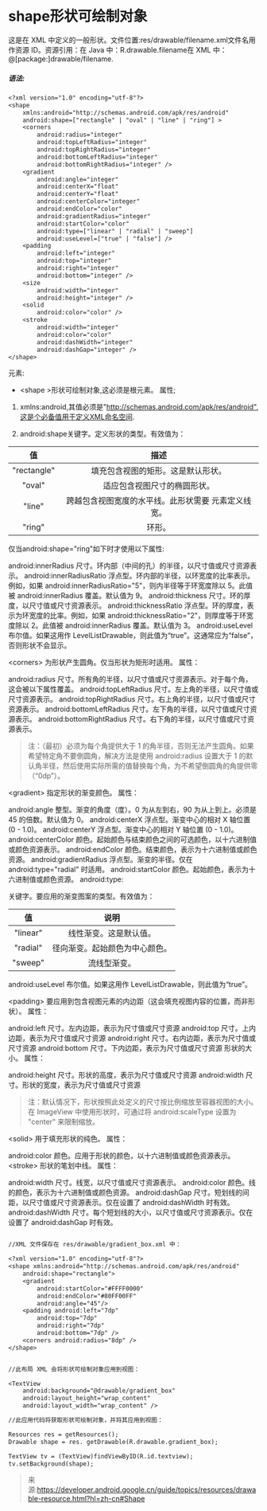 # shape形状可绘制对象   

这是在 XML 中定义的一般形状。文件位置:res/drawable/filename.xml文件名用作资源 ID。资源引用：在 Java 中：R.drawable.filename在 XML 中：@[package:]drawable/filename.
##### 语法:

```txt
<?xml version="1.0" encoding="utf-8"?>
<shape
    xmlns:android="http://schemas.android.com/apk/res/android"
    android:shape=["rectangle" | "oval" | "line" | "ring"] >
    <corners
        android:radius="integer"
        android:topLeftRadius="integer"
        android:topRightRadius="integer"
        android:bottomLeftRadius="integer"
        android:bottomRightRadius="integer" />
    <gradient
        android:angle="integer"
        android:centerX="float"
        android:centerY="float"
        android:centerColor="integer"
        android:endColor="color"
        android:gradientRadius="integer"
        android:startColor="color"
        android:type=["linear" | "radial" | "sweep"]
        android:useLevel=["true" | "false"] />
    <padding
        android:left="integer"
        android:top="integer"
        android:right="integer"
        android:bottom="integer" />
    <size
        android:width="integer"
        android:height="integer" />
    <solid
        android:color="color" />
    <stroke
        android:width="integer"
        android:color="color"
        android:dashWidth="integer"
        android:dashGap="integer" />
</shape>

```

元素:

*   &lt;shape &gt;形状可绘制对象,这必须是根元素。
属性;
1.  xmlns:android,其值必须是"http://schemas.android.com/apk/res/android",这是个必备值用于定义XML命名空间.

2.  android:shape关键字。定义形状的类型。有效值为：

|值	      |描述   |
|:----:|:-----:|
|"rectangle"|填充包含视图的矩形。这是默认形状。|
|"oval"|适应包含视图尺寸的椭圆形状。|
|"line"|跨越包含视图宽度的水平线。此形状需要 <stroke> 元素定义线宽。|
|"ring"|环形。|

仅当android:shape="ring"如下时才使用以下属性:

android:innerRadius
尺寸。环内部（中间的孔）的半径，以尺寸值或尺寸资源表示。
android:innerRadiusRatio
浮点型。环内部的半径，以环宽度的比率表示。例如，如果 android:innerRadiusRatio="5"，则内半径等于环宽度除以 5。此值被 android:innerRadius 覆盖。默认值为 9。
android:thickness
尺寸。环的厚度，以尺寸值或尺寸资源表示。
android:thicknessRatio
浮点型。环的厚度，表示为环宽度的比率。例如，如果 android:thicknessRatio="2"，则厚度等于环宽度除以 2。此值被 android:innerRadius 覆盖。默认值为 3。
android:useLevel
布尔值。如果这用作 LevelListDrawable，则此值为“true”。这通常应为“false”，否则形状不会显示。


&lt;corners&gt;
为形状产生圆角。仅当形状为矩形时适用。
属性：

android:radius
尺寸。所有角的半径，以尺寸值或尺寸资源表示。对于每个角，这会被以下属性覆盖。
android:topLeftRadius
尺寸。左上角的半径，以尺寸值或尺寸资源表示。
android:topRightRadius
尺寸。右上角的半径，以尺寸值或尺寸资源表示。
android:bottomLeftRadius
尺寸。左下角的半径，以尺寸值或尺寸资源表示。
android:bottomRightRadius
尺寸。右下角的半径，以尺寸值或尺寸资源表示。


>注：（最初）必须为每个角提供大于 1 的角半径，否则无法产生圆角。如果希望特定角不要倒圆角，解决方法是使用 android:radius 设置大于 1 的默认角半径，然后使用实际所需的值替换每个角，为不希望倒圆角的角提供零（“0dp”）。

&lt;gradient&gt;
指定形状的渐变颜色。
属性：

android:angle
整型。渐变的角度（度）。0 为从左到右，90 为从上到上。必须是 45 的倍数。默认值为 0。
android:centerX
浮点型。渐变中心的相对 X 轴位置 (0 - 1.0)。
android:centerY
浮点型。渐变中心的相对 Y 轴位置 (0 - 1.0)。
android:centerColor
颜色。起始颜色与结束颜色之间的可选颜色，以十六进制值或颜色资源表示。
android:endColor
颜色。结束颜色，表示为十六进制值或颜色资源。
android:gradientRadius
浮点型。渐变的半径。仅在 android:type="radial" 时适用。
android:startColor
颜色。起始颜色，表示为十六进制值或颜色资源。
android:type:

关键字。要应用的渐变图案的类型。有效值为：

|值	|说明|
|:----:|:-----:|
|"linear"	|线性渐变。这是默认值。|
|"radial"	|径向渐变。起始颜色为中心颜色。|
|"sweep"	|流线型渐变。|

android:useLevel
布尔值。如果这用作 LevelListDrawable，则此值为“true”。

&lt;padding&gt;
要应用到包含视图元素的内边距（这会填充视图内容的位置，而非形状）。
属性：

android:left
尺寸。左内边距，表示为尺寸值或尺寸资源
android:top
尺寸。上内边距，表示为尺寸值或尺寸资源
android:right
尺寸。右内边距，表示为尺寸值或尺寸资源
android:bottom
尺寸。下内边距，表示为尺寸值或尺寸资源
<size>
形状的大小。
属性：

android:height
尺寸。形状的高度，表示为尺寸值或尺寸资源
android:width
尺寸。形状的宽度，表示为尺寸值或尺寸资源

>注：默认情况下，形状按照此处定义的尺寸按比例缩放至容器视图的大小。在 ImageView 中使用形状时，可通过将 android:scaleType 设置为 "center" 来限制缩放。

&lt;solid&gt;
用于填充形状的纯色。
属性：

android:color
颜色。应用于形状的颜色，以十六进制值或颜色资源表示。
&lt;stroke&gt;
形状的笔划中线。
属性：

android:width
尺寸。线宽，以尺寸值或尺寸资源表示。
android:color
颜色。线的颜色，表示为十六进制值或颜色资源。
android:dashGap
尺寸。短划线的间距，以尺寸值或尺寸资源表示。仅在设置了 android:dashWidth 时有效。
android:dashWidth
尺寸。每个短划线的大小，以尺寸值或尺寸资源表示。仅在设置了 android:dashGap 时有效。


```txt

//XML 文件保存在 res/drawable/gradient_box.xml 中：

<?xml version="1.0" encoding="utf-8"?>
<shape xmlns:android="http://schemas.android.com/apk/res/android"
    android:shape="rectangle">
    <gradient
        android:startColor="#FFFF0000"
        android:endColor="#80FF00FF"
        android:angle="45"/>
    <padding android:left="7dp"
        android:top="7dp"
        android:right="7dp"
        android:bottom="7dp" />
    <corners android:radius="8dp" />
</shape>


//此布局 XML 会将形状可绘制对象应用到视图：

<TextView
    android:background="@drawable/gradient_box"
    android:layout_height="wrap_content"
    android:layout_width="wrap_content" />

//此应用代码将获取形状可绘制对象，并将其应用到视图：

Resources res = getResources();
Drawable shape = res. getDrawable(R.drawable.gradient_box);

TextView tv = (TextView)findViewByID(R.id.textview);
tv.setBackground(shape);

```


>来源:https://developer.android.google.cn/guide/topics/resources/drawable-resource.html?hl=zh-cn#Shape
